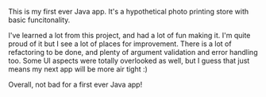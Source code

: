 This is my first ever Java app. It's a hypothetical photo printing store with basic funcitonality.

I've learned a lot from this project, and had a lot of fun making it. I'm quite proud of it but I see a lot of places
for improvement. There is a lot of refactoring to be done, and plenty of argument validation and error handling too.
Some UI aspects were totally overlooked as well, but I guess that just means my next app will be more air tight :)

Overall, not bad for a first ever Java app!
